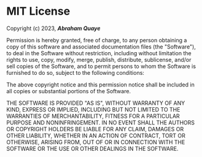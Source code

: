 # MIT License

Copyright (c) 2023, **_Abraham Quaye_**

Permission is hereby granted, free of charge, to any person obtaining a copy
of this software and associated documentation files (the "Software"), to deal
in the Software without restriction, including without limitation the rights
to use, copy, modify, merge, publish, distribute, sublicense, and/or sell
copies of the Software, and to permit persons to whom the Software is
furnished to do so, subject to the following conditions:

The above copyright notice and this permission notice shall be included in all
copies or substantial portions of the Software.

THE SOFTWARE IS PROVIDED "AS IS", WITHOUT WARRANTY OF ANY KIND, EXPRESS OR
IMPLIED, INCLUDING BUT NOT LIMITED TO THE WARRANTIES OF MERCHANTABILITY,
FITNESS FOR A PARTICULAR PURPOSE AND NONINFRINGEMENT. IN NO EVENT SHALL THE
AUTHORS OR COPYRIGHT HOLDERS BE LIABLE FOR ANY CLAIM, DAMAGES OR OTHER
LIABILITY, WHETHER IN AN ACTION OF CONTRACT, TORT OR OTHERWISE, ARISING FROM,
OUT OF OR IN CONNECTION WITH THE SOFTWARE OR THE USE OR OTHER DEALINGS IN THE
SOFTWARE.

<!-- github latest token -->
<!-- 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 -->